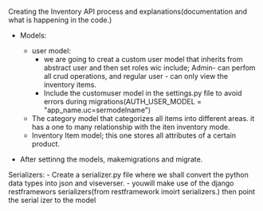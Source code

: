 Creating the Inventory API process and explanations(documentation and what is happening in the code.)
- Models:
    - user model:
        - we are going to creat a custom user model that inherits from abstract user and then set roles wic include; Admin- can perfom all crud operations, and regular user - can only view the inventory items.
        - Include the customuser model in the settings.py file to avoid errors during migrations(AUTH_USER_MODEL = "app_name.uc=sermodelname")
    - The category model that categorizes all items into different areas. it has a one to many relationship with the iten inventory mode.
    - Inventory Item model;
         this one stores all attributes of a certain product.

- After settinng the models, makemigrations and migrate.


Serializers:
    - Create a serializer.py file where we shall convert the python data types into json and viseverser.
    - youwill make use of the django restframewors serializers(from restframework imoirt serializers.)
    then point the serial izer to the model